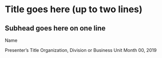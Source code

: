 Title goes here (up to two lines) 
===============

Subhead goes here on one line
------------------

Name

Presenter’s Title
Organization, Division or Business Unit
Month 00, 2019
